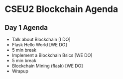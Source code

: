 # CSEU2 Blockchain Agenda

## Day 1 Agenda
- Talk about Blockchain [I DO]
- Flask Hello World [WE DO]
- 5 min break
- Implement a Blockchain Bsics [WE DO]
- 5 min break
- Blockchain Mining (flask) [WE DO]
- Wrapup